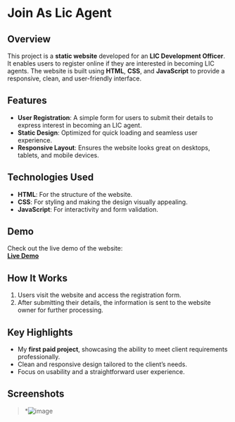 # Join As Lic Agent 

## Overview  
This project is a **static website** developed for an **LIC Development Officer**. It enables users to register online if they are interested in becoming LIC agents. The website is built using **HTML**, **CSS**, and **JavaScript** to provide a responsive, clean, and user-friendly interface.  

## Features  
- **User Registration**: A simple form for users to submit their details to express interest in becoming an LIC agent.  
- **Static Design**: Optimized for quick loading and seamless user experience.  
- **Responsive Layout**: Ensures the website looks great on desktops, tablets, and mobile devices.  

## Technologies Used  
- **HTML**: For the structure of the website.  
- **CSS**: For styling and making the design visually appealing.  
- **JavaScript**: For interactivity and form validation.  

## Demo  
Check out the live demo of the website:  
[**Live Demo**](https://joinaslicagent.com/) 

## How It Works  
1. Users visit the website and access the registration form.  
2. After submitting their details, the information is sent to the website owner for further processing.  

## Key Highlights  
- My **first paid project**, showcasing the ability to meet client requirements professionally.  
- Clean and responsive design tailored to the client’s needs.  
- Focus on usability and a straightforward user experience.  

## Screenshots  
> *![image](https://github.com/user-attachments/assets/3886d966-f689-426b-af81-d86200d2fd69)




